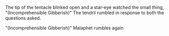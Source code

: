 The tip of the tentacle blinked open and a star-eye watched the small thing,                "(Incomprehensible Gibberish)" The tendril rumbled in response to both the questions asked.

"(Incomprehensible Gibberish)" Malaphet rumbles again